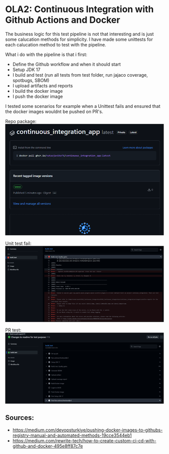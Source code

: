 # OLA2: Continuous Integration with Github Actions and Docker

The business logic for this test pipeline is not that interesting and is just some calucation methods for simplicity. 
I have made some unittests for each calucation method to test with the pipeline. 

What i do with the pipeline is that i first: 
* Define the Github workflow and when it should start 
* Setup JDK 17
* I build and test (run all tests from test folder, run jajaco coverage, spotbugs, SBOM)
* I upload artifacts and reports
* I build the docker image 
* I push the docker image

I tested some scenarios for example when a Unittest fails and ensured that the docker images wouldnt be pushed on PR's. 

Repo package: 
![Alt text](images/package.png)

Unit test fail:
![Alt text](images/test_fails.png)

PR test:
![Alt text](images/without_docker_push.png)

## Sources: 

* https://medium.com/devopsturkiye/pushing-docker-images-to-githubs-registry-manual-and-automated-methods-19cce3544eb1
* https://medium.com/rewrite-tech/how-to-create-custom-ci-cd-with-github-and-docker-495e8ff87c7e

